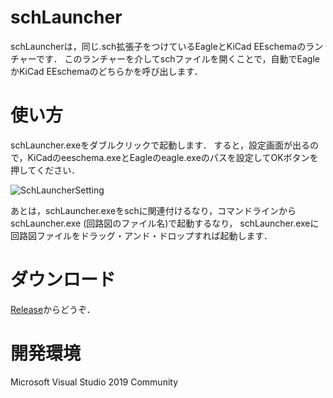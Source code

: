 # schLauncher

schLauncherは，同じ.sch拡張子をつけているEagleとKiCad EEschemaのランチャーです．
このランチャーを介してschファイルを開くことで，自動でEagleかKiCad EEschemaのどちらかを呼び出します．

# 使い方

schLauncher.exeをダブルクリックで起動します．
すると，設定画面が出るので，KiCadのeeschema.exeとEagleのeagle.exeのパスを設定してOKボタンを押してください．

![SchLauncherSetting](https://user-images.githubusercontent.com/20456614/78452103-4adebb80-76c4-11ea-8f6c-f5996cca615d.png)

あとは，schLauncher.exeをschに関連付けるなり，コマンドラインからschLauncher.exe (回路図のファイル名)で起動するなり，
schLauncher.exeに回路図ファイルをドラッグ・アンド・ドロップすれば起動します．

# ダウンロード

<a href="https://github.com/thistuna/schLauncher/releases">Release</a>からどうぞ．

# 開発環境

Microsoft Visual Studio 2019 Community
